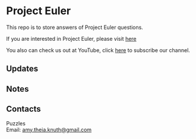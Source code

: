 Project Euler
============

This repo is to store answers of Project Euler questions.

If you are interested in Project Euler, please visit [here](https://projecteuler.net/)

You also can check us out at YouTube, click [here](https://www.youtube.com/channel/UCLApsra6s1A7IrDefL472-g) to subscribe our channel.

## Updates

## Notes

## Contacts

Puzzles  
Email: amy.theia.knuth@gmail.com
